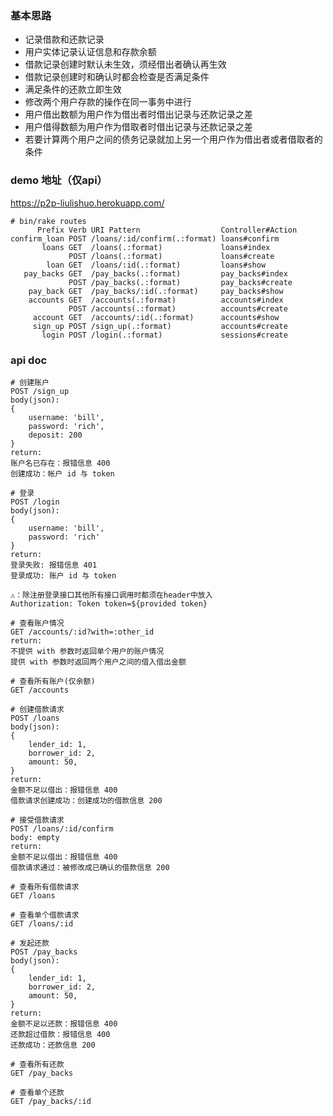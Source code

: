### 基本思路
- 记录借款和还款记录
- 用户实体记录认证信息和存款余额
- 借款记录创建时默认未生效，须经借出者确认再生效
- 借款记录创建时和确认时都会检查是否满足条件
- 满足条件的还款立即生效
- 修改两个用户存款的操作在同一事务中进行
- 用户借出数额为用户作为借出者时借出记录与还款记录之差
- 用户借得数额为用户作为借取者时借出记录与还款记录之差
- 若要计算两个用户之间的债务记录就加上另一个用户作为借出者或者借取者的条件

### demo 地址（仅api）
https://p2p-liulishuo.herokuapp.com/

```
# bin/rake routes
      Prefix Verb URI Pattern                  Controller#Action
confirm_loan POST /loans/:id/confirm(.:format) loans#confirm
       loans GET  /loans(.:format)             loans#index
             POST /loans(.:format)             loans#create
        loan GET  /loans/:id(.:format)         loans#show
   pay_backs GET  /pay_backs(.:format)         pay_backs#index
             POST /pay_backs(.:format)         pay_backs#create
    pay_back GET  /pay_backs/:id(.:format)     pay_backs#show
    accounts GET  /accounts(.:format)          accounts#index
             POST /accounts(.:format)          accounts#create
     account GET  /accounts/:id(.:format)      accounts#show
     sign_up POST /sign_up(.:format)           accounts#create
       login POST /login(.:format)             sessions#create
```

### api doc
```
# 创建账户
POST /sign_up
body(json):
{
    username: 'bill',
    password: 'rich',
    deposit: 200
}
return:
账户名已存在：报错信息 400
创建成功：帐户 id 与 token

# 登录
POST /login
body(json):
{
    username: 'bill',
    password: 'rich'
}
return:
登录失败: 报错信息 401
登录成功: 账户 id 与 token

⚠️：除注册登录接口其他所有接口调用时都须在header中放入
Authorization: Token token=${provided token}

# 查看账户情况
GET /accounts/:id?with=:other_id
return:
不提供 with 参数时返回单个用户的账户情况
提供 with 参数时返回两个用户之间的借入借出金额

# 查看所有账户(仅余额)
GET /accounts
```
```
# 创建借款请求
POST /loans
body(json):
{
    lender_id: 1,
    borrower_id: 2,
    amount: 50,
}
return:
金额不足以借出：报错信息 400
借款请求创建成功：创建成功的借款信息 200

# 接受借款请求
POST /loans/:id/confirm
body: empty
return:
金额不足以借出：报错信息 400
借款请求通过：被修改成已确认的借款信息 200

# 查看所有借款请求
GET /loans

# 查看单个借款请求
GET /loans/:id
```
```
# 发起还款
POST /pay_backs
body(json):
{
    lender_id: 1,
    borrower_id: 2,
    amount: 50,
}
return:
金额不足以还款：报错信息 400
还款超过借款：报错信息 400
还款成功：还款信息 200

# 查看所有还款
GET /pay_backs

# 查看单个还款
GET /pay_backs/:id
```

